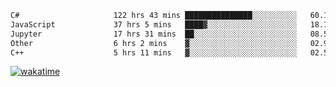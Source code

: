 <!--START_SECTION:waka-->

```txt
C#                     122 hrs 43 mins ███████████████░░░░░░░░░░   60.15 %
JavaScript             37 hrs 5 mins   ████▓░░░░░░░░░░░░░░░░░░░░   18.18 %
Jupyter                17 hrs 31 mins  ██░░░░░░░░░░░░░░░░░░░░░░░   08.59 %
Other                  6 hrs 2 mins    ▓░░░░░░░░░░░░░░░░░░░░░░░░   02.96 %
C++                    5 hrs 11 mins   ▓░░░░░░░░░░░░░░░░░░░░░░░░   02.54 %
```

<!--END_SECTION:waka-->
[![wakatime](https://wakatime.com/badge/user/6c2f442e-41b4-42e3-bc06-d5d8203ad1da.svg)](https://wakatime.com/@6c2f442e-41b4-42e3-bc06-d5d8203ad1da)
